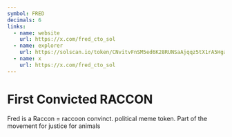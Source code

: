 ```yaml
---
symbol: FRED
decimals: 6
links:
  - name: website
    url: https://x.com/fred_cto_sol
  - name: explorer
    url: https://solscan.io/token/CNvitvFnSM5ed6K28RUNSaAjqqz5tX1rA5HgaBN9pump
  - name: x
    url: https://x.com/fred_cto_sol
---
```


# First Convicted RACCON

Fred is a Raccon = raccoon convinct. political meme token. Part of the movement for justice for animals
